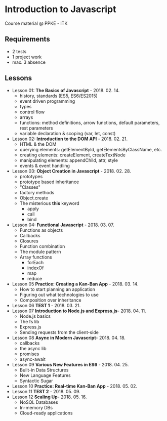 # Introduction to Javascript
Course material @ PPKE - ITK

## Requirements
 - 2 tests
 - 1 project work
 - max. 3 absence

## Lessons
 - Lesson 01: **The Basics of Javascript** - 2018. 02. 14.
   - history, standards (ES5, ES6/ES2015)
   - event driven programming
   - types
   - control flow
   - arrays
   - functions: method definitions, arrow functions, default parameters, rest parameters
   - variable declaration & scoping (var, let, const)
 - Lesson 02: **Introduction to the DOM API** - 2018. 02. 21.
   - HTML & the DOM
   - querying elements: getElementById, getElementsByClassName, etc.
   - creating elements: createElement, createTextNode
   - manipulating elements: appendChild, attr, style
   - events & event handling
 - Lesson 03: **Object Creation in Javascript** - 2018. 02. 28.
   - prototypes
   - prototype based inheritance
   - "Classes"
   - factory methods
   - Object.create
   - The misterious **this** keyword
     - apply
     - call
     - bind
 - Lesson 04: **Functional Javascript** - 2018. 03. 07.
    - Functions as objects
    - Callbacks
    - Closures
    - Function combination
    - The module pattern
    - Array functions
      - forEach
      - indexOf
      - map
      - reduce
 - Lesson 05 **Practice: Creating a Kan-Ban App** - 2018. 03. 14.
   - How to start planning an application
   - Figuring out what technologies to use
   - Composition over inheritance
 - Lesson 06 **TEST 1** - 2018. 03. 21.
 - Lesson 07 **Introduction to Node.js and Express.js**- 2018. 04. 11.
   - Node.js basics
   - The fs lib
   - Express.js
   - Sending requests from the client-side
 - Lesson 08 **Async in Modern Javascript**- 2018. 04. 18.
   - callbacks
   - the async lib
   - promises
   - async-await
 - Lesson 09 **Various New Features in ES6** - 2018. 04. 25.
   - Built-in Data Structures
   - New Language Features
   - Syntactic Sugar
 - Lesson 10 **Practice: Real-time Kan-Ban App** - 2018. 05. 02.
 - Lesson 11 **TEST 2** - 2018. 05. 09.
 - Lesson 12 **Scaling Up**- 2018. 05. 16.
   - NoSQL Databases
   - In-memory DBs
   - Cloud-ready applications
